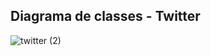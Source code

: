 ## Diagrama de classes - Twitter

![twitter (2)](https://github.com/PalomaSoaresR/bertoti/assets/143560101/38f0fbba-95cc-409e-ab54-abf22fe0980a)
